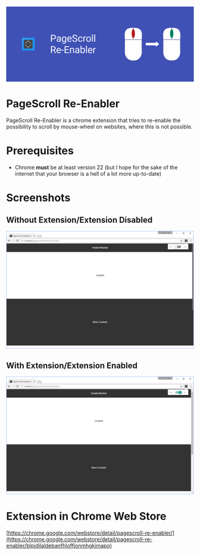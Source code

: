 ![PageScroll Re-Enabler Logo](/feature/Feature_1400x560.png)
# PageScroll Re-Enabler
PageScroll Re-Enabler is a chrome extension that tries to re-enable the possibility to scroll by mouse-wheel on websites, where this is not possible.

# Prerequisites
- Chrome **must** be at least version 22 (but I hope for the sake of the internet that your browser is a hell of a lot more up-to-date)

# Screenshots
## Without Extension/Extension Disabled
![Without Extension](/screenshots/without.png)
## With Extension/Extension Enabled
![With Extension](/screenshots/with.png)

# Extension in Chrome Web Store
[https://chrome.google.com/webstore/detail/pagescroll-re-enabler/](https://chrome.google.com/webstore/detail/pagescroll-re-enabler/blpjdjlaldebanfhloffjonmhgkimapo)
